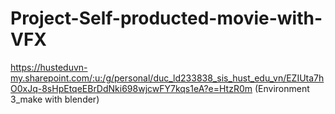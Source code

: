 # Project-Self-producted-movie-with-VFX
https://husteduvn-my.sharepoint.com/:u:/g/personal/duc_ld233838_sis_hust_edu_vn/EZIUta7hO0xJq-8sHpEtqeEBrDdNki698wjcwFY7kqs1eA?e=HtzR0m (Environment 3_make with blender)
